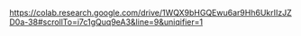https://colab.research.google.com/drive/1WQX9bHGQEwu6ar9Hh6UkrIIzJZD0a-38#scrollTo=i7c1gQuq9eA3&line=9&uniqifier=1
